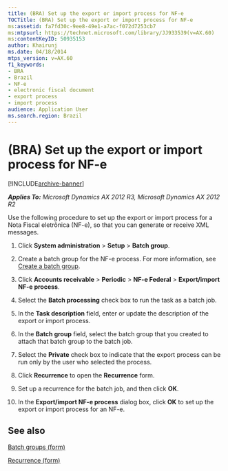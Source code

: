 ```yaml
---
title: (BRA) Set up the export or import process for NF-e
TOCTitle: (BRA) Set up the export or import process for NF-e
ms:assetid: fa7fd30c-9ee8-49e1-a7ac-f072d7253cb7
ms:mtpsurl: https://technet.microsoft.com/library/JJ933539(v=AX.60)
ms:contentKeyID: 50935153
author: Khairunj
ms.date: 04/18/2014
mtps_version: v=AX.60
f1_keywords:
- BRA
- Brazil
- NF-e
- electronic fiscal document
- export process
- import process
audience: Application User
ms.search.region: Brazil
---
```


# (BRA) Set up the export or import process for NF-e 


[!INCLUDE[archive-banner](includes/archive-banner.md)]


_**Applies To:** Microsoft Dynamics AX 2012 R3, Microsoft Dynamics AX 2012 R2_

Use the following procedure to set up the export or import process for a Nota Fiscal eletrônica (NF-e), so that you can generate or receive XML messages.

1.  Click **System administration** \> **Setup** \> **Batch group**.

2.  Create a batch group for the NF-e process. For more information, see [Create a batch group](create-a-batch-group.md).

3.  Click **Accounts receivable** \> **Periodic** \> **NF-e Federal** \> **Export/import NF-e process**.

4.  Select the **Batch processing** check box to run the task as a batch job.

5.  In the **Task description** field, enter or update the description of the export or import process.

6.  In the **Batch group** field, select the batch group that you created to attach that batch group to the batch job.

7.  Select the **Private** check box to indicate that the export process can be run only by the user who selected the process.

8.  Click **Recurrence** to open the **Recurrence** form.

9.  Set up a recurrence for the batch job, and then click **OK**.

10. In the **Export/import NF-e process** dialog box, click **OK** to set up the export or import process for an NF-e.

## See also

[Batch groups (form)](https://technet.microsoft.com/library/aa575384\(v=ax.60\))

[Recurrence (form)](https://technet.microsoft.com/library/aa616143\(v=ax.60\))

  


